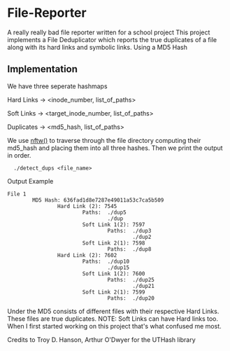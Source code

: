 # File-Reporter
A really really bad file reporter written for a school project
This project implements a File Deduplicator which reports the true duplicates of a file along with its hard links and symbolic links. Using a MD5 Hash

## Implementation
We have three seperate hashmaps  

Hard Links -> <inode_number,          list_of_paths>

Soft Links -> <target_inode_number,   list_of_paths>

Duplicates -> <md5_hash,              list_of_paths>

We use [nftw()](https://pubs.opengroup.org/onlinepubs/9799919799/functions/nftw.html) to traverse through the file directory computing their md5_hash and placing them into all three hashes. Then we print the output in order.

```
  ./detect_dups <file_name> 
```

Output Example 
```
File 1
        MD5 Hash: 636fad1d8e7287e49011a53c7ca5b509
                Hard Link (2): 7545
                        Paths:  ./dup5
                                ./dup
                        Soft Link 1(2): 7597
                                Paths:  ./dup3
                                        ./dup2
                        Soft Link 2(1): 7598
                                Paths:  ./dup8
                Hard Link (2): 7602
                        Paths:  ./dup10
                                ./dup15
                        Soft Link 1(2): 7600
                                Paths:  ./dup25
                                        ./dup21
                        Soft Link 2(1): 7599
                                Paths:  ./dup20
```

Under the MD5 consists of different files with their respective Hard Links. These files are true duplicates. 
NOTE: Soft Links can have Hard links too. When I first started working on this project that's what confused me most. 

Credits to Troy D. Hanson, Arthur O'Dwyer for the UTHash library
